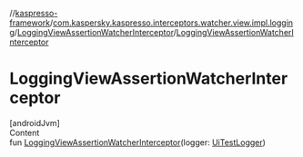 //[kaspresso-framework](../../index.md)/[com.kaspersky.kaspresso.interceptors.watcher.view.impl.logging](../index.md)/[LoggingViewAssertionWatcherInterceptor](index.md)/[LoggingViewAssertionWatcherInterceptor](-logging-view-assertion-watcher-interceptor.md)



# LoggingViewAssertionWatcherInterceptor  
[androidJvm]  
Content  
fun [LoggingViewAssertionWatcherInterceptor](-logging-view-assertion-watcher-interceptor.md)(logger: [UiTestLogger](../../com.kaspersky.kaspresso.logger/-ui-test-logger/index.md))  



